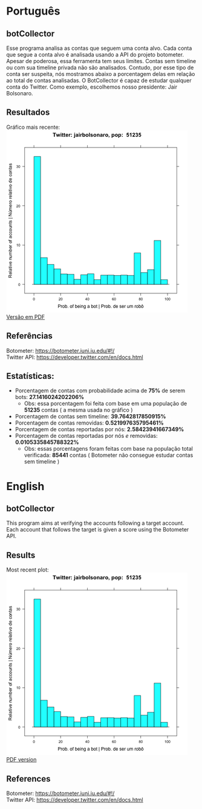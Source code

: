 # Português  
## botCollector  
Esse programa analisa as contas que seguem uma conta alvo.
Cada conta que segue a conta alvo é analisada usando a API do projeto botometer.
Apesar de poderosa, essa ferramenta tem seus limites.
Contas sem timeline ou com sua timeline privada não são analisados.
Contudo, por esse tipo de conta ser suspeita, nós mostramos abaixo a porcentagem delas em relação ao total de contas analisadas.
O BotCollector é capaz de estudar qualquer conta do Twitter.
Como exemplo, escolhemos nosso presidente: Jair Bolsonaro.  
## Resultados  
Gráfico mais recente:  
![](plots/plot.png)  
[Versão em PDF](plots/plot.pdf)  
## Referências  
Botometer: https://botometer.iuni.iu.edu/#!/  
Twitter API: https://developer.twitter.com/en/docs.html  
## Estatísticas:  
- Porcentagem de contas com probabilidade acima de **75%** de serem bots: **27.1416024202206%**  
  - Obs: essa porcentagem foi feita com base em uma população de **51235** contas ( a mesma usada no gráfico )  
- Porcentagem de contas sem timeline: **39.7642817850915%**  
- Porcentagem de contas removidas: **0.521997635795461%**  
- Porcentagem de contas reportadas por nós: **2.58423941667349%**  
- Porcentagem de contas reportadas por nós *e* removidas: **0.0105335845788322%**  
  - Obs: essas porcentagens foram feitas com base na população total verificada: **85441** contas ( Botometer não consegue estudar contas sem timeline )  
  
# English  
## botCollector  
This program aims at verifying the accounts following a target account.
Each account that follows the target is given a score using the Botometer API.  
## Results  
Most recent plot:  
![](plots/plot.png)  
[PDF version](plots/plot.pdf)  
## References  
Botometer: https://botometer.iuni.iu.edu/#!/  
Twitter API: https://developer.twitter.com/en/docs.html  
